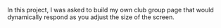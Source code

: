 In this project, I was asked to build my own club group page that would dynamically respond as you adjust the size of the screen.  
